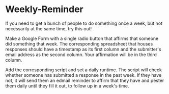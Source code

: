 # Weekly-Reminder

If you need to get a bunch of people to do something once a week, but not necessarily at the same time, try this out!

Make a Google Form with a single radio button that affirms that someone did something that week. The corresponding spreadsheet that houses responses should have a timestamp as its first column and the submitter's email address as the second column. Your affirmation will be in the third column.

Add the corresponding script and set a daily runtime. The script will check whether someone has submitted a response in the past week. If they have not, it will send them an edmail reminder to affirm that they have and pester them daily until they fill it out, to follow up in a week's time.
